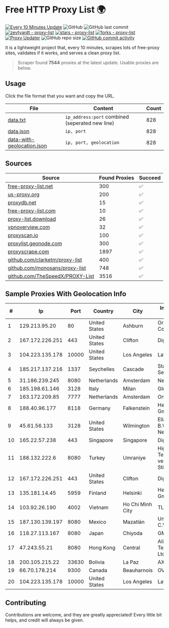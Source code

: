
# Free HTTP Proxy List 🌍

[![Every 10 Minutes Update](https://github.com/mertguvencli/http-proxy-list/actions/workflows/main.yml/badge.svg?branch=main)](https://github.com/mertguvencli/http-proxy-list/actions/workflows/main.yml)
![GitHub](https://img.shields.io/github/license/mertguvencli/http-proxy-list)
![GitHub last commit](https://img.shields.io/github/last-commit/mertguvencli/http-proxy-list)
[![zevtyardt - proxy-list](https://img.shields.io/static/v1?label=zevtyardt&message=proxy-list&color=blue&logo=github)](https://github.com/zevtyardt/proxy-list "Go to GitHub repo")
[![stars - proxy-list](https://img.shields.io/github/stars/zevtyardt/proxy-list?style=social)](https://github.com/zevtyardt/proxy-list)
[![forks - proxy-list](https://img.shields.io/github/forks/zevtyardt/proxy-list?style=social)](https://github.com/zevtyardt/proxy-list)
[![Proxy Updater](https://github.com/zevtyardt/proxy-list/workflows/Proxy%20Updater/badge.svg)](https://github.com/zevtyardt/proxy-list/actions?query=workflow:"Proxy+Updater")
![GitHub repo size](https://img.shields.io/github/repo-size/zevtyardt/proxy-list)
[![GitHub commit activity](https://img.shields.io/github/commit-activity/m/zevtyardt/proxy-list?logo=commits)](https://github.com/zevtyardt/proxy-list/commits/main)

It is a lightweight project that, every 10 minutes, scrapes lots of free-proxy sites, validates if it works, and serves a clean proxy list.

> Scraper found **7544** proxies at the latest update. Usable proxies are below.

## Usage

Click the file format that you want and copy the URL.

|File|Content|Count|
|----|-------|-----|
|[data.txt](https://raw.githubusercontent.com/mertguvencli/http-proxy-list/main/proxy-list/data.txt)|`ip_address:port` combined (seperated new line)|828|
|[data.json](https://raw.githubusercontent.com/mertguvencli/http-proxy-list/main/proxy-list/data.json)|`ip, port`|828|
|[data-with-geolocation.json](https://raw.githubusercontent.com/mertguvencli/http-proxy-list/main/proxy-list/data-with-geolocation.json)|`ip, port, geolocation`|828|

## Sources

|Source|Found Proxies|Succeed|
|------|-------------|-------|
|[free-proxy-list.net](https://free-proxy-list.net)|300|✅|
|[us-proxy.org](https://www.us-proxy.org)|200|✅|
|[proxydb.net](http://proxydb.net)|15|✅|
|[free-proxy-list.com](https://free-proxy-list.com/?page=&port=&type%5B%5D=http&type%5B%5D=https&up_time=0&search=Search)|10|✅|
|[proxy-list.download](https://www.proxy-list.download/HTTP)|26|✅|
|[vpnoverview.com](https://vpnoverview.com/privacy/anonymous-browsing/free-proxy-servers)|32|✅|
|[proxyscan.io](https://www.proxyscan.io)|100|✅|
|[proxylist.geonode.com](https://proxylist.geonode.com/api/proxy-list?limit=300&page=1&sort_by=lastChecked&sort_type=desc&protocols=http,https)|300|✅|
|[proxyscrape.com](https://api.proxyscrape.com/v2/?request=displayproxies&protocol=http&timeout=10000&country=all&ssl=all&anonymity=all)|1897|✅|
|[github.com/clarketm/proxy-list](https://raw.githubusercontent.com/clarketm/proxy-list/master/proxy-list-raw.txt)|400|✅|
|[github.com/monosans/proxy-list](https://raw.githubusercontent.com/monosans/proxy-list/main/proxies/http.txt)|748|✅|
|[github.com/TheSpeedX/PROXY-List](https://raw.githubusercontent.com/TheSpeedX/PROXY-List/master/http.txt)|3516|✅|


## Sample Proxies With Geolocation Info

|#|Ip|Port|Country|City|Internet Service Provider|
|-|--|----|-------|----|-------------------------|
|1|129.213.95.20|80|United States|Ashburn|Oracle Corporation|
|2|167.172.226.251|443|United States|Clifton|DigitalOcean, LLC|
|3|104.223.135.178|10000|United States|Los Angeles|LayerHost|
|4|185.217.137.216|1337|Seychelles|Cascade|Stallion Network Services Limited|
|5|31.186.239.245|8080|Netherlands|Amsterdam|NetSkope Inc|
|6|185.198.61.146|3128|Italy|Milan|Global Router LLC|
|7|163.172.209.85|7777|Netherlands|Amsterdam|Online SAS NL|
|8|188.40.96.177|8118|Germany|Falkenstein|Hetzner Online GmbH|
|9|45.61.56.133|3128|United States|Wilmington|Ellada Projects B.V. trading as Netrouting|
|10|165.22.57.238|443|Singapore|Singapore|DigitalOcean, LLC|
|11|188.132.222.6|8080|Turkey|Umraniye|High Speed Telekomunikasyon ve Hab. Hiz. Ltd. Sti.|
|12|167.172.226.251|443|United States|Clifton|DigitalOcean, LLC|
|13|135.181.14.45|5959|Finland|Helsinki|Hetzner Online GmbH|
|14|103.92.26.190|4002|Vietnam|Ho Chi Minh City|TLSOFT|
|15|187.130.139.197|8080|Mexico|Mazatlán|Uninet S.A. de C.V.|
|16|118.27.113.167|8080|Japan|Chiyoda|GMO Internet, Inc.|
|17|47.243.55.21|8080|Hong Kong|Central|Alibaba (US) Technology Co., Ltd.|
|18|200.105.215.22|33630|Bolivia|La Paz|AXS Bolivia S. A.|
|19|66.70.178.214|9300|Canada|Beauharnois|OVH SAS|
|20|104.223.135.178|10000|United States|Los Angeles|LayerHost|



## Contributing

Contributions are welcome, and they are greatly appreciated! Every
little bit helps, and credit will always be given.

